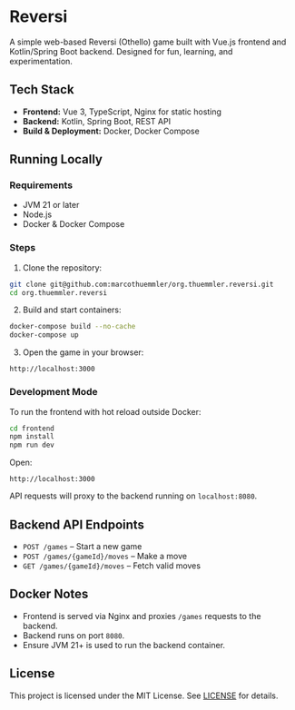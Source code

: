 # Reversi

A simple web-based Reversi (Othello) game built with Vue.js frontend and Kotlin/Spring Boot backend. Designed for fun, learning, and experimentation.

## Tech Stack

* **Frontend:** Vue 3, TypeScript, Nginx for static hosting
* **Backend:** Kotlin, Spring Boot, REST API
* **Build & Deployment:** Docker, Docker Compose

## Running Locally

### Requirements

* JVM 21 or later
* Node.js
* Docker & Docker Compose

### Steps

1. Clone the repository:

```bash
git clone git@github.com:marcothuemmler/org.thuemmler.reversi.git
cd org.thuemmler.reversi
```

2. Build and start containers:

```bash
docker-compose build --no-cache
docker-compose up
```

3. Open the game in your browser:

```
http://localhost:3000
```

### Development Mode

To run the frontend with hot reload outside Docker:

```bash
cd frontend
npm install
npm run dev
```

Open:

```
http://localhost:3000
```

API requests will proxy to the backend running on `localhost:8080`.

## Backend API Endpoints

* `POST /games` – Start a new game
* `POST /games/{gameId}/moves` – Make a move
* `GET /games/{gameId}/moves` – Fetch valid moves

## Docker Notes

* Frontend is served via Nginx and proxies `/games` requests to the backend.
* Backend runs on port `8080`.
* Ensure JVM 21+ is used to run the backend container.

## License

This project is licensed under the MIT License. See [LICENSE](LICENSE) for details.

